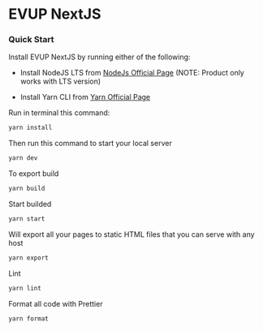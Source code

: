 # EVUP NextJS

### Quick Start

Install EVUP NextJS by running either of the following:

- Install NodeJS LTS from [NodeJs Official Page](https://nodejs.org/en/?ref=horizon-documentation)
  (NOTE: Product only works with LTS version)

- Install Yarn CLI from [Yarn Official Page](https://yarnpkg.com/cli/install?ref=horizon-documentation)

Run in terminal this command:

```bash
yarn install
```

Then run this command to start your local server

```bash
yarn dev
```

To export build

```bash
yarn build
```

Start builded

```bash
yarn start
```

Will export all your pages to static HTML files that you can serve with any host

```bash
yarn export
```

Lint

```bash
yarn lint
```

Format all code with Prettier

```bash
yarn format
```
